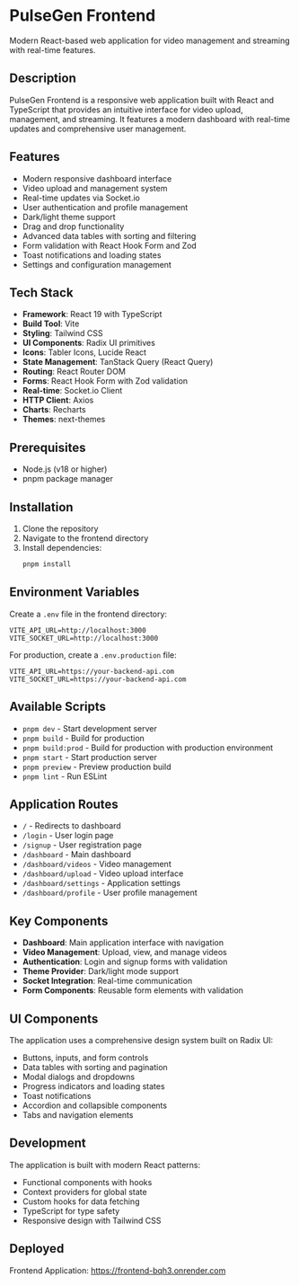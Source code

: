 # PulseGen Frontend

Modern React-based web application for video management and streaming with real-time features.

## Description

PulseGen Frontend is a responsive web application built with React and TypeScript that provides an intuitive interface for video upload, management, and streaming. It features a modern dashboard with real-time updates and comprehensive user management.

## Features

- Modern responsive dashboard interface
- Video upload and management system
- Real-time updates via Socket.io
- User authentication and profile management
- Dark/light theme support
- Drag and drop functionality
- Advanced data tables with sorting and filtering
- Form validation with React Hook Form and Zod
- Toast notifications and loading states
- Settings and configuration management

## Tech Stack

- **Framework**: React 19 with TypeScript
- **Build Tool**: Vite
- **Styling**: Tailwind CSS
- **UI Components**: Radix UI primitives
- **Icons**: Tabler Icons, Lucide React
- **State Management**: TanStack Query (React Query)
- **Routing**: React Router DOM
- **Forms**: React Hook Form with Zod validation
- **Real-time**: Socket.io Client
- **HTTP Client**: Axios
- **Charts**: Recharts
- **Themes**: next-themes

## Prerequisites

- Node.js (v18 or higher)
- pnpm package manager

## Installation

1. Clone the repository
2. Navigate to the frontend directory
3. Install dependencies:
   ```bash
   pnpm install
   ```

## Environment Variables

Create a `.env` file in the frontend directory:

```env
VITE_API_URL=http://localhost:3000
VITE_SOCKET_URL=http://localhost:3000
```

For production, create a `.env.production` file:

```env
VITE_API_URL=https://your-backend-api.com
VITE_SOCKET_URL=https://your-backend-api.com
```

## Available Scripts

- `pnpm dev` - Start development server
- `pnpm build` - Build for production
- `pnpm build:prod` - Build for production with production environment
- `pnpm start` - Start production server
- `pnpm preview` - Preview production build
- `pnpm lint` - Run ESLint

## Application Routes

- `/` - Redirects to dashboard
- `/login` - User login page
- `/signup` - User registration page
- `/dashboard` - Main dashboard
- `/dashboard/videos` - Video management
- `/dashboard/upload` - Video upload interface
- `/dashboard/settings` - Application settings
- `/dashboard/profile` - User profile management

## Key Components

- **Dashboard**: Main application interface with navigation
- **Video Management**: Upload, view, and manage videos
- **Authentication**: Login and signup forms with validation
- **Theme Provider**: Dark/light mode support
- **Socket Integration**: Real-time communication
- **Form Components**: Reusable form elements with validation

## UI Components

The application uses a comprehensive design system built on Radix UI:

- Buttons, inputs, and form controls
- Data tables with sorting and pagination
- Modal dialogs and dropdowns
- Progress indicators and loading states
- Toast notifications
- Accordion and collapsible components
- Tabs and navigation elements

## Development

The application is built with modern React patterns:

- Functional components with hooks
- Context providers for global state
- Custom hooks for data fetching
- TypeScript for type safety
- Responsive design with Tailwind CSS

## Deployed

Frontend Application: https://frontend-bqh3.onrender.com
